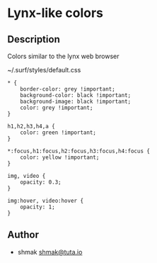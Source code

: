 Lynx-like colors
================

Description
-----------

Colors similar to the lynx web browser

~/.surf/styles/default.css

	* {
		border-color: grey !important;
		background-color: black !important;
		background-image: black !important;
		color: grey !important;
	}
	
	h1,h2,h3,h4,a {
		color: green !important;
	}
	
	*:focus,h1:focus,h2:focus,h3:focus,h4:focus {
		color: yellow !important;
	}
	
	img, video {
		opacity: 0.3;
	}
	
	img:hover, video:hover {
		opacity: 1;
	}

Author
------

* shmak <shmak@tuta.io>
